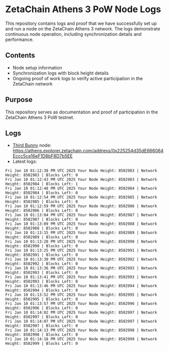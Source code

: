 # ZetaChain Athens 3 PoW Node Logs
This repository contains logs and proof that we have successfully set up and run a node on the ZetaChain Athens 3 network. The logs demonstrate continuous node operation, including synchronization details and performance.

## Contents
- Node setup information
- Synchronization logs with block height details
- Ongoing proof of work logs to verify active participation in the ZetaChain network

## Purpose
This repository serves as documentation and proof of participation in the ZetaChain Athens 3 PoW testnet.

## Logs

- [Third Bunny](https://thirdbunny.xyz/) node: https://athens.explorer.zetachain.com/address/0x225254d35dE666064Eccc5ce16eF1D8bF8D7b5EE
- Latest logs:
```
Fri Jan 10 01:12:38 PM UTC 2025 Your Node Height: 8502983 | Network Height: 8502983 | Blocks Left: 0
Fri Jan 10 01:12:43 PM UTC 2025 Your Node Height: 8502983 | Network Height: 8502984 | Blocks Left: 1
Fri Jan 10 01:12:48 PM UTC 2025 Your Node Height: 8502984 | Network Height: 8502984 | Blocks Left: 0
Fri Jan 10 01:12:54 PM UTC 2025 Your Node Height: 8502985 | Network Height: 8502985 | Blocks Left: 0
Fri Jan 10 01:12:59 PM UTC 2025 Your Node Height: 8502986 | Network Height: 8502986 | Blocks Left: 0
Fri Jan 10 01:13:04 PM UTC 2025 Your Node Height: 8502987 | Network Height: 8502987 | Blocks Left: 0
Fri Jan 10 01:13:09 PM UTC 2025 Your Node Height: 8502988 | Network Height: 8502988 | Blocks Left: 0
Fri Jan 10 01:13:15 PM UTC 2025 Your Node Height: 8502989 | Network Height: 8502989 | Blocks Left: 0
Fri Jan 10 01:13:20 PM UTC 2025 Your Node Height: 8502990 | Network Height: 8502990 | Blocks Left: 0
Fri Jan 10 01:13:25 PM UTC 2025 Your Node Height: 8502991 | Network Height: 8502991 | Blocks Left: 0
Fri Jan 10 01:13:30 PM UTC 2025 Your Node Height: 8502992 | Network Height: 8502992 | Blocks Left: 0
Fri Jan 10 01:13:36 PM UTC 2025 Your Node Height: 8502993 | Network Height: 8502993 | Blocks Left: 0
Fri Jan 10 01:13:41 PM UTC 2025 Your Node Height: 8502993 | Network Height: 8502993 | Blocks Left: 0
Fri Jan 10 01:13:46 PM UTC 2025 Your Node Height: 8502994 | Network Height: 8502994 | Blocks Left: 0
Fri Jan 10 01:13:52 PM UTC 2025 Your Node Height: 8502995 | Network Height: 8502995 | Blocks Left: 0
Fri Jan 10 01:13:57 PM UTC 2025 Your Node Height: 8502996 | Network Height: 8502996 | Blocks Left: 0
Fri Jan 10 01:14:02 PM UTC 2025 Your Node Height: 8502997 | Network Height: 8502997 | Blocks Left: 0
Fri Jan 10 01:14:07 PM UTC 2025 Your Node Height: 8502997 | Network Height: 8502997 | Blocks Left: 0
Fri Jan 10 01:14:13 PM UTC 2025 Your Node Height: 8502998 | Network Height: 8502998 | Blocks Left: 0
Fri Jan 10 01:14:18 PM UTC 2025 Your Node Height: 8502999 | Network Height: 8502999 | Blocks Left: 0
```
